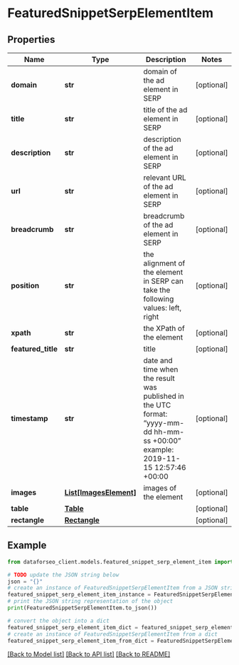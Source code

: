 # FeaturedSnippetSerpElementItem


## Properties

Name | Type | Description | Notes
------------ | ------------- | ------------- | -------------
**domain** | **str** | domain of the ad element in SERP | [optional] 
**title** | **str** | title of the ad element in SERP | [optional] 
**description** | **str** | description of the ad element in SERP | [optional] 
**url** | **str** | relevant URL of the ad element in SERP | [optional] 
**breadcrumb** | **str** | breadcrumb of the ad element in SERP | [optional] 
**position** | **str** | the alignment of the element in SERP can take the following values: left, right | [optional] 
**xpath** | **str** | the XPath of the element | [optional] 
**featured_title** | **str** | title | [optional] 
**timestamp** | **str** | date and time when the result was published in the UTC format: “yyyy-mm-dd hh-mm-ss +00:00” example: 2019-11-15 12:57:46 +00:00 | [optional] 
**images** | [**List[ImagesElement]**](ImagesElement.md) | images of the element | [optional] 
**table** | [**Table**](Table.md) |  | [optional] 
**rectangle** | [**Rectangle**](Rectangle.md) |  | [optional] 

## Example

```python
from dataforseo_client.models.featured_snippet_serp_element_item import FeaturedSnippetSerpElementItem

# TODO update the JSON string below
json = "{}"
# create an instance of FeaturedSnippetSerpElementItem from a JSON string
featured_snippet_serp_element_item_instance = FeaturedSnippetSerpElementItem.from_json(json)
# print the JSON string representation of the object
print(FeaturedSnippetSerpElementItem.to_json())

# convert the object into a dict
featured_snippet_serp_element_item_dict = featured_snippet_serp_element_item_instance.to_dict()
# create an instance of FeaturedSnippetSerpElementItem from a dict
featured_snippet_serp_element_item_from_dict = FeaturedSnippetSerpElementItem.from_dict(featured_snippet_serp_element_item_dict)
```
[[Back to Model list]](../README.md#documentation-for-models) [[Back to API list]](../README.md#documentation-for-api-endpoints) [[Back to README]](../README.md)


